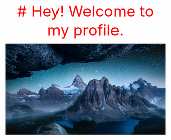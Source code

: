 <div align='center' ><font color=red size='70'># Hey! Welcome to my profile.</font></div>

![text](https://github.com/wanghs008/wanghs008/blob/main/whs_1.jpg)

<!---
wanghs008/wanghs008 is a ✨ special ✨ repository because its `README.md` (this file) appears on your GitHub profile.
You can click the Preview link to take a look at your changes.
--->
